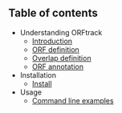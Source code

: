 ## Table of contents

<ul>
  <li>Understanding ORFtrack
    <ul>
      <li><a href="introduction.html">Introduction</a></li>
      <li><a href="orf_def.html">ORF definition</a></li>
      <li><a href="overlap.html">Overlap definition</a></li>
      <li><a href="annotation.html">ORF annotation</a></li>
    </ul>
  </li>
  
  <li>Installation
    <ul>
      <li><a href="installation.html">Install</a></li>
    </ul>
  </li>
  
  <li>Usage
    <ul>
      <li><a href="usage.html">Command line examples</a></li>
    </ul>
  </li>
</ul>
